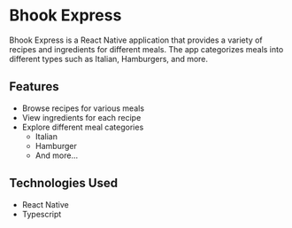 # Bhook Express

Bhook Express is a React Native application that provides a variety of recipes and ingredients for different meals. The app categorizes meals into different types such as Italian, Hamburgers, and more.

## Features

- Browse recipes for various meals
- View ingredients for each recipe
- Explore different meal categories
  - Italian
  - Hamburger
  - And more...

## Technologies Used

- React Native
- Typescript
